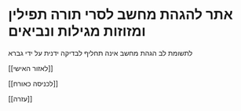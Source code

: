 # אתר להגהת מחשב לסרי תורה תפילין ומזוזות מגילות ונביאים

לתשומת לב הגהת מחשב אינה תחליף לבדיקה ידנית על ידי גברא


[[לאזור האישי]]

[[לכניסה כאורח]]

[[עזרה]]
